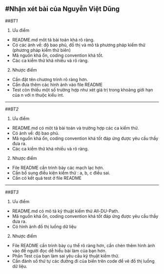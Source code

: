 #Nhận xét bài của Nguyễn Việt Dũng 
----
##*BT1*
1. Ưu điểm

- README.md môt tả bài toán khá rõ ràng.
- Có các ảnh về: độ bao phủ, đồ thị và mô tả phương pháp kiểm thử (phương pháp kiểm thử biên)
- Mã nguồn khá ổn, coding convention khá tốt. 
- Các ca kiểm thử khá nhiều và rõ ràng.

2. Nhược điểm
- Cần đặt tên chương trình rõ ràng hơn.
- Cần đưa thêm các hình ảnh vào file README
- Test còn thiếu một số trường hợp như xét giá trị trong khoảng giới hạn của n với n thuộc kiểu int.

---- 

##*BT2*
1. Ưu điểm

- README.md có môt tả bài toán và trường hợp các ca kiểm thử.
- Có ảnh về: độ bao phủ.
- Mã nguồn khá ổn, coding convention khá tốt đáp ứng được yêu cầu thầy đưa ra.
- Các ca kiểm thử khá nhiều và rõ ràng.

2. Nhược điểm 

- File README cần trình bày các mạch lạc hơn.
- Cần bổ sung điều kiện kiểm thử : a, b, c điều sai.
- Cần có kết quả test ở file README

----

##*BT3*
1. Ưu điểm

- README.md có mô tả kỷ thuật kiểm thử All-DU-Path.
- Mã nguồn khá ổn, coding convention khá tốt đáp ứng được yêu cầu thầy đưa ra.
- Có hình ảnh đồ thị luồng dữ liệu

2. Nhược điểm

- File README cần trình bày cụ thể rõ ràng hơn, cần chèn thêm hình ảnh vào để người đọc dễ hiểu bài làm của bạn hơn.
- Phần Test của bạn làm sai yêu cầu kỷ thuật kiểm thử.
- Cần đánh số thứ tự các đường đi của biến trên code để vẽ đồ thị luồng dữ liệu.


